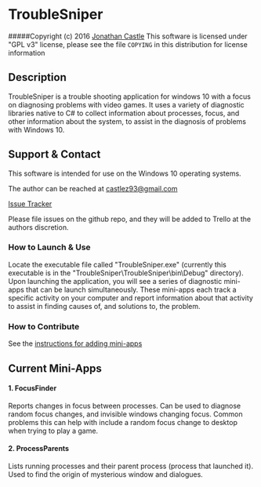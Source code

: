 # TroubleSniper
#####Copyright (c) 2016 [Jonathan Castle](castlez.github.io)
This software is licensed under "GPL v3" license, please see the file `COPYING` in this distribution for license information

## Description
TroubleSniper is a trouble shooting application for windows 10 with a focus on diagnosing problems with video games. It uses a variety of diagnostic libraries native to C# to collect information about processes, focus, and other information about the system, to assist in the diagnosis of problems with Windows 10.

## Support & Contact

This software is intended for use on the Windows 10 operating systems.

The author can be reached at castlez93@gmail.com

[Issue Tracker](https://trello.com/b/9K0MreL6/troublesniper)

Please file issues on the github repo, and they will be added to Trello at the authors discretion.

### How to Launch & Use

Locate the executable file called "TroubleSniper.exe" (currently this executable is in the "TroubleSniper\TroubleSniper\bin\Debug" directory). Upon launching the application, you will see a series of diagnostic mini-apps that can be launch simultaneously. These mini-apps each track a specific activity on your computer and report information about that activity to assist in finding causes of, and solutions to, the problem.

### How to Contribute

See the [instructions for adding mini-apps](/TroubleSniper/ADDINGMINIAPPS.txt)

## Current Mini-Apps
#### 1. FocusFinder

Reports changes in focus between processes. Can be used to diagnose random focus changes, and invisible windows changing focus. Common problems this can help with include a random focus change to desktop when trying to play a game.

#### 2. ProcessParents

Lists running processes and their parent process (process that launched it). Used to find the origin of mysterious window and dialogues.
